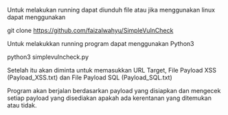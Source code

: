 Untuk melakukan running dapat diunduh file atau jika menggunakan linux dapat menggunakan

git clone https://github.com/faizalwahyu/SimpleVulnCheck

Untuk melakukkan running program dapat menggunakan Python3

python3 simplevulncheck.py

Setelah itu akan diminta untuk memasukkan URL Target, File Payload XSS (Payload_XSS.txt) dan File Payload SQL (Payload_SQL.txt)

Program akan berjalan berdasarkan payload yang disiapkan dan mengecek setiap payload yang disediakan apakah ada kerentanan yang ditemukan atau tidak.
